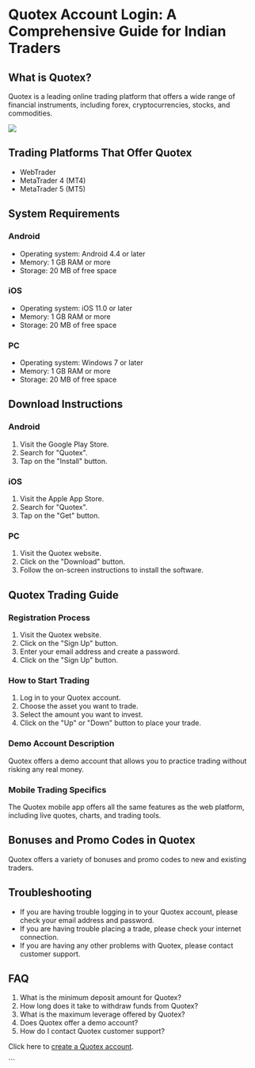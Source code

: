 # Quotex Account Login: A Comprehensive Guide for Indian Traders

## What is Quotex?

Quotex is a leading online trading platform that offers a wide range of
financial instruments, including forex, cryptocurrencies, stocks, and
commodities.

[![](https://static.quotex.io/files/3_en/300_250.jpg)](https://traff.sbs/brokerqxlid)

## Trading Platforms That Offer Quotex

-   WebTrader
-   MetaTrader 4 (MT4)
-   MetaTrader 5 (MT5)

## System Requirements

### Android

-   Operating system: Android 4.4 or later
-   Memory: 1 GB RAM or more
-   Storage: 20 MB of free space

### iOS

-   Operating system: iOS 11.0 or later
-   Memory: 1 GB RAM or more
-   Storage: 20 MB of free space

### PC

-   Operating system: Windows 7 or later
-   Memory: 1 GB RAM or more
-   Storage: 20 MB of free space

## Download Instructions

### Android

1.  Visit the Google Play Store.
2.  Search for "Quotex".
3.  Tap on the "Install" button.

### iOS

1.  Visit the Apple App Store.
2.  Search for "Quotex".
3.  Tap on the "Get" button.

### PC

1.  Visit the Quotex website.
2.  Click on the "Download" button.
3.  Follow the on-screen instructions to install the software.

## Quotex Trading Guide

### Registration Process

1.  Visit the Quotex website.
2.  Click on the "Sign Up" button.
3.  Enter your email address and create a password.
4.  Click on the "Sign Up" button.

### How to Start Trading

1.  Log in to your Quotex account.
2.  Choose the asset you want to trade.
3.  Select the amount you want to invest.
4.  Click on the "Up" or "Down" button to place your trade.

### Demo Account Description

Quotex offers a demo account that allows you to practice trading without
risking any real money.

### Mobile Trading Specifics

The Quotex mobile app offers all the same features as the web platform,
including live quotes, charts, and trading tools.

## Bonuses and Promo Codes in Quotex

Quotex offers a variety of bonuses and promo codes to new and existing
traders.

## Troubleshooting

-   If you are having trouble logging in to your Quotex account, please
    check your email address and password.
-   If you are having trouble placing a trade, please check your
    internet connection.
-   If you are having any other problems with Quotex, please contact
    customer support.

## FAQ

1.  What is the minimum deposit amount for Quotex?
2.  How long does it take to withdraw funds from Quotex?
3.  What is the maximum leverage offered by Quotex?
4.  Does Quotex offer a demo account?
5.  How do I contact Quotex customer support?

Click here to [create a Quotex
account](\%22https://traff.sbs/brokerqxsignup\%22).

\`\`\`

